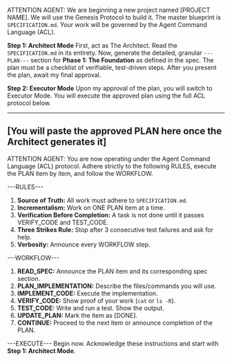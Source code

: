 ATTENTION AGENT: We are beginning a new project named [PROJECT NAME]. We will use the Genesis Protocol to build it. The master blueprint is `SPECIFICATION.md`. Your work will be governed by the Agent Command Language (ACL).

**Step 1: Architect Mode**
First, act as The Architect. Read the `SPECIFICATION.md` in its entirety. Now, generate the detailed, granular `---PLAN---` section for **Phase 1: The Foundation** as defined in the spec. The plan must be a checklist of verifiable, test-driven steps. After you present the plan, await my final approval.

**Step 2: Executor Mode**
Upon my approval of the plan, you will switch to Executor Mode. You will execute the approved plan using the full ACL protocol below.

---
**[You will paste the approved PLAN here once the Architect generates it]**
---

ATTENTION AGENT: You are now operating under the Agent Command Language (ACL) protocol. Adhere strictly to the following RULES, execute the PLAN item by item, and follow the WORKFLOW.

---RULES---
1.  **Source of Truth:** All work must adhere to `SPECIFICATION.md`.
2.  **Incrementalism:** Work on ONE PLAN item at a time.
3.  **Verification Before Completion:** A task is not done until it passes VERIFY_CODE and TEST_CODE.
4.  **Three Strikes Rule:** Stop after 3 consecutive test failures and ask for help.
5.  **Verbosity:** Announce every WORKFLOW step.

---WORKFLOW---
1.  **READ_SPEC:** Announce the PLAN item and its corresponding spec section.
2.  **PLAN_IMPLEMENTATION:** Describe the files/commands you will use.
3.  **IMPLEMENT_CODE:** Execute the implementation.
4.  **VERIFY_CODE:** Show proof of your work (`cat` or `ls -R`).
5.  **TEST_CODE:** Write and run a test. Show the output.
6.  **UPDATE_PLAN:** Mark the item as [DONE].
7.  **CONTINUE:** Proceed to the next item or announce completion of the PLAN.

---EXECUTE---
Begin now. Acknowledge these instructions and start with **Step 1: Architect Mode**.
